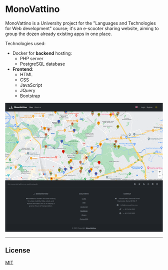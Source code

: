 
# MonoVattino

MonoVattino is a University project for the "Languages and Technologies for Web development" course;  it's an e-scooter sharing website, aiming to group the dozen already existing apps in one place.



Technologies used:
* Docker for **backend** hosting:
	 * PHP server
	 * PostgreSQL database
* **Frontend**:
	* HTML
	* CSS
	* JavaScript
	* JQuery
	* Bootstrap


![Homepage](https://github.com/ValerioCeccarelli/MonoVattino/blob/mirko/.img/MV_homePage.png?raw=true)

---
## License

[MIT](https://choosealicense.com/licenses/mit/)
<!---

## Installation

Use:
* [docker](https://docs.docker.com/engine/install/) for the hosting of the PHP server and the PostgreSQL database.
* any browser (Firefox or Chrome are recommended) for the rendering of the website.


## Usage

In the main directory, run this command to build the docker containers:
```bash
docker compose up
```
Then, open the browser and access to localhost to view the website.
---



